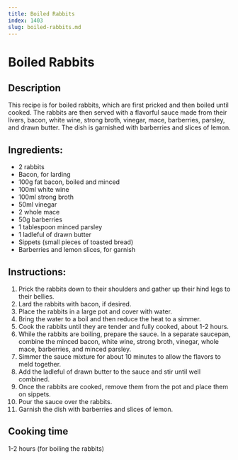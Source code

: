 ```yaml
---
title: Boiled Rabbits
index: 1403
slug: boiled-rabbits.md
---
```


# Boiled Rabbits

## Description
This recipe is for boiled rabbits, which are first pricked and then boiled until cooked. The rabbits are then served with a flavorful sauce made from their livers, bacon, white wine, strong broth, vinegar, mace, barberries, parsley, and drawn butter. The dish is garnished with barberries and slices of lemon.

## Ingredients:
- 2 rabbits
- Bacon, for larding
- 100g fat bacon, boiled and minced
- 100ml white wine
- 100ml strong broth
- 50ml vinegar
- 2 whole mace
- 50g barberries
- 1 tablespoon minced parsley
- 1 ladleful of drawn butter
- Sippets (small pieces of toasted bread)
- Barberries and lemon slices, for garnish

## Instructions:
1. Prick the rabbits down to their shoulders and gather up their hind legs to their bellies.
2. Lard the rabbits with bacon, if desired.
3. Place the rabbits in a large pot and cover with water.
4. Bring the water to a boil and then reduce the heat to a simmer.
5. Cook the rabbits until they are tender and fully cooked, about 1-2 hours.
6. While the rabbits are boiling, prepare the sauce. In a separate saucepan, combine the minced bacon, white wine, strong broth, vinegar, whole mace, barberries, and minced parsley.
7. Simmer the sauce mixture for about 10 minutes to allow the flavors to meld together.
8. Add the ladleful of drawn butter to the sauce and stir until well combined.
9. Once the rabbits are cooked, remove them from the pot and place them on sippets.
10. Pour the sauce over the rabbits.
11. Garnish the dish with barberries and slices of lemon.

## Cooking time
1-2 hours (for boiling the rabbits)